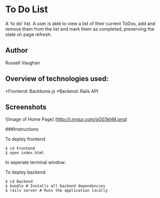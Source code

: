 # To Do List

A 'to do' list. A user is able to view a list of their current ToDos, add and remove them from the list and mark them as completed, preserving the state on page refresh.

## Author

Russell Vaughan

## Overview of technologies used:

*Frontend: Backbone.js 
*Backend: Rails API 

## Screenshots

![Image of Home Page]
(http://i.imgur.com/gG03khM.png)

###Instructions

To deploy frontend

```
$ cd Frontend
$ open index.html
```

In seperate terminal window:

To deploy backend

```
$ cd Backend
$ bundle # Installs all backend dependencies
$ rails server # Runs the application locally
```
